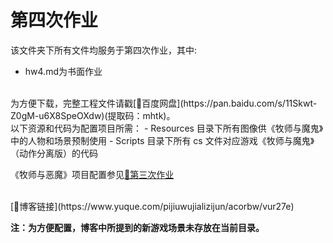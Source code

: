 # 第四次作业

该文件夹下所有文件均服务于第四次作业，其中:
- hw4.md为书面作业

<br/>
为方便下载，完整工程文件请戳[🔗百度网盘](https://pan.baidu.com/s/11Skwt-Z0gM-u6X8SpeOXdw)(提取码：mhtk)。

<br/>
以下资源和代码为配置项目所需：
- Resources 目录下所有图像供《牧师与魔鬼》中的人物和场景预制使用
- Scripts 目录下所有 cs 文件对应游戏《牧师与魔鬼》（动作分离版）的代码

《牧师与恶魔》项目配置参见[🔗第三次作业](https://github.com/sherryjw/3D-Computer-Game-Programming/blob/master/Homework3)

<br/>
[🔗博客链接](https://www.yuque.com/pijiuwujializijun/acorbw/vur27e)

**注：为方便配置，博客中所提到的新游戏场景未存放在当前目录。**
